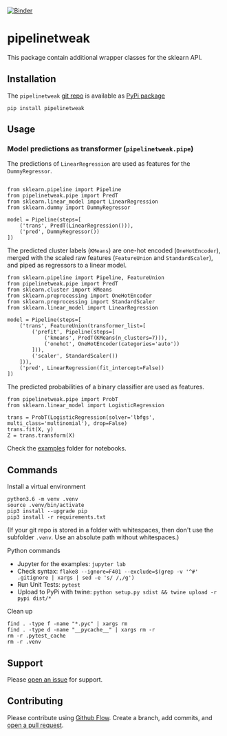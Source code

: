 [![Binder](https://mybinder.org/badge.svg)](https://mybinder.org/v2/gh/kmedian/pipelinetweak/master?urlpath=lab)

# pipelinetweak
This package contain additional wrapper classes for the sklearn API.

## Installation
The `pipelinetweak` [git repo](https://github.com/ulf1/sklearn-pipelinetweak) is available as [PyPi package](https://pypi.org/project/pipelinetweak)

```
pip install pipelinetweak
```


## Usage

### Model predictions as transformer (`pipelinetweak.pipe`)
The predictions of `LinearRegression` are used as features for the `DummyRegressor`.

```

from sklearn.pipeline import Pipeline
from pipelinetweak.pipe import PredT
from sklearn.linear_model import LinearRegression
from sklearn.dummy import DummyRegressor

model = Pipeline(steps=[
    ('trans', PredT(LinearRegression())),
    ('pred', DummyRegressor())
])
```

The predicted cluster labels (`KMeans`) are one-hot encoded (`OneHotEncoder`), merged with the scaled raw features (`FeatureUnion` and `StandardScaler`), and piped as regressors to a linear model.

```
from sklearn.pipeline import Pipeline, FeatureUnion
from pipelinetweak.pipe import PredT
from sklearn.cluster import KMeans
from sklearn.preprocessing import OneHotEncoder
from sklearn.preprocessing import StandardScaler
from sklearn.linear_model import LinearRegression

model = Pipeline(steps=[
    ('trans', FeatureUnion(transformer_list=[
        ('prefit', Pipeline(steps=[
            ('kmeans', PredT(KMeans(n_clusters=7))),
            ('onehot', OneHotEncoder(categories='auto'))         
        ])),
        ('scaler', StandardScaler())
    ])),
    ('pred', LinearRegression(fit_intercept=False))
])
```

The predicted probabilities of a binary classifier are used as features.

```
from pipelinetweak.pipe import ProbT
from sklearn.linear_model import LogisticRegression

trans = ProbT(LogisticRegression(solver='lbfgs', multi_class='multinomial'), drop=False)
trans.fit(X, y)
Z = trans.transform(X)
```


Check the [examples](https://github.com/ulf1/sklearn-pipelinetweak/tree/master/examples) folder for notebooks.


## Commands
Install a virtual environment

```
python3.6 -m venv .venv
source .venv/bin/activate
pip3 install --upgrade pip
pip3 install -r requirements.txt
```

(If your git repo is stored in a folder with whitespaces, then don't use the subfolder `.venv`. Use an absolute path without whitespaces.)

Python commands

* Jupyter for the examples: `jupyter lab`
* Check syntax: `flake8 --ignore=F401 --exclude=$(grep -v '^#' .gitignore | xargs | sed -e 's/ /,/g')`
* Run Unit Tests: `pytest`
* Upload to PyPi with twine: `python setup.py sdist && twine upload -r pypi dist/*`

Clean up 

```
find . -type f -name "*.pyc" | xargs rm
find . -type d -name "__pycache__" | xargs rm -r
rm -r .pytest_cache
rm -r .venv
```


## Support
Please [open an issue](https://github.com/ulf1/sklearn-pipelinetweak/issues/new) for support.


## Contributing
Please contribute using [Github Flow](https://guides.github.com/introduction/flow/). Create a branch, add commits, and [open a pull request](https://github.com/ulf1/sklearn-pipelinetweak/compare/).
